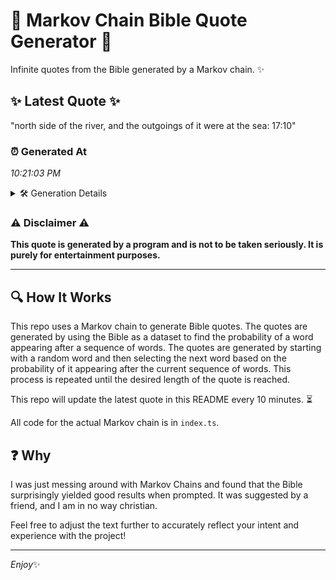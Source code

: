 # 📖 Markov Chain Bible Quote Generator 📖

Infinite quotes from the Bible generated by a Markov chain. ✨

## ✨ Latest Quote ✨
"north side of the river, and the outgoings of it were at the sea: 17:10"

### ⏰ Generated At
*10:21:03 PM*

<details>
    <summary>🛠️ Generation Details</summary>
    <p>
        <strong>🌱 Seed:</strong> north<br>
        <strong>🔄 Iterations:</strong> 14<br>
        <strong>📜 Context History:</strong><br>[ north ]: side<br>[ north, side ]: of<br>[ north, side, of ]: the<br>[ north, side, of, the ]: river,<br>[ north, side, of, the, river, ]: and<br>[ north, side, of, the, river,, and ]: the<br>[ side, of, the, river,, and, the ]: outgoings<br>[ of, the, river,, and, the, outgoings ]: of<br>[ the, river,, and, the, outgoings, of ]: it<br>[ river,, and, the, outgoings, of, it ]: were<br>[ and, the, outgoings, of, it, were ]: at<br>[ the, outgoings, of, it, were, at ]: the<br>[ outgoings, of, it, were, at, the ]: sea:<br>[ of, it, were, at, the, sea: ]: 17:10<br>
    </p>
</details>

### ⚠️ Disclaimer ⚠️
**This quote is generated by a program and is not to be taken seriously. It is purely for entertainment purposes.**

---

## 🔍 How It Works

This repo uses a Markov chain to generate Bible quotes. The quotes are generated by using the Bible as a dataset to find the probability of a word appearing after a sequence of words. The quotes are generated by starting with a random word and then selecting the next word based on the probability of it appearing after the current sequence of words. This process is repeated until the desired length of the quote is reached.

This repo will update the latest quote in this README every 10 minutes. ⏳

All code for the actual Markov chain is in `index.ts`.

## ❓ Why

I was just messing around with Markov Chains and found that the Bible surprisingly yielded good results when prompted. 
It was suggested by a friend, and I am in no way christian.

Feel free to adjust the text further to accurately reflect your intent and experience with the project!

---

*Enjoy*✨

